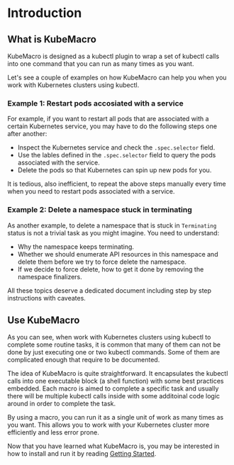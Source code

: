 # Introduction

## What is KubeMacro

KubeMacro is designed as a kubectl plugin to wrap a set of kubectl calls into one command that you can run as many times as you want.

Let's see a couple of examples on how KubeMacro can help you when you work with Kubernetes clusters using kubectl.

### Example 1: Restart pods accosiated with a service

For example, if you want to restart all pods that are associated with a certain Kubernetes service, you may have to do the following steps one after another:
* Inspect the Kubernetes service and check the `.spec.selector` field.
* Use the lables defined in the `.spec.selector` field to query the pods associated with the service.
* Delete the pods so that Kubernetes can spin up new pods for you.

It is tedious, also inefficient, to repeat the above steps manually every time when you need to restart pods associated with a service.

### Example 2: Delete a namespace stuck in terminating

As another example, to delete a namespace that is stuck in `Terminating` status is not a trivial task as you might imagine. You need to understand:
* Why the namespace keeps terminating.
* Whether we should enumerate API resources in this namespace and delete them before we try to force delete the namespace.
* If we decide to force delete, how to get it done by removing the namespace finalizers.

All these topics deserve a dedicated document including step by step instructions with caveates.

## Use KubeMacro

As you can see, when work with Kubernetes clusters using kubectl to complete some routine tasks, it is common that many of them can not be done by just executing one or two kubectl commands. Some of them are complicated enough that require to be documented.

The idea of KubeMacro is quite straightforward. It encapsulates the kubectl calls into one executable block (a shell function) with some best practices embedded. Each macro is aimed to complete a specific task and usually there will be multiple kubectl calls inside with some additoinal code logic around in order to complete the task.

By using a macro, you can run it as a single unit of work as many times as you want. This allows you to work with your Kubernetes cluster more efficiently and less error prone.

Now that you have learned what KubeMacro is, you may be interested in how to install and run it by reading [Getting Started](getting-started.md).